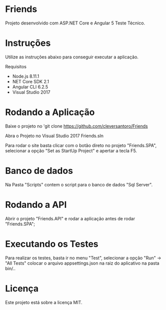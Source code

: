 # Friends
Projeto desenvolvido com ASP.NET Core e Angular 5 Teste Técnico.

# Instruções
Utilize as instruções abaixo para conseguir executar a aplicação.

Requisitos
* Node.js 8.11.1
* NET Core SDK 2.1
* Angular CLI 6.2.5
* Visual Studio 2017

# Rodando a Aplicação

Baixe o projeto no 'git clone https://github.com/cleversantoro/Friends
  
Abra o Projeto no Visual Studio 2017 Friends.sln

Para rodar o site basta clicar com o botão direto no projeto "Friends.SPA", selecionar a opção "Set as StartUp Project" e apertar a tecla F5.

# Banco de dados
Na Pasta "Scripts" contem o script para o banco de dados "Sql Server".

# Rodando a API
Abrir o projeto "Friends.API" e rodar a aplicação antes de rodar "Friends.SPA";

# Executando os Testes
Para realizar os testes, basta ir no menu "Test", selecionar a opção "Run" -> "All Tests"
colocar o arquivo appsettings.json na raiz do aplicativo na pasta bin/.. 

# Licença
Este projeto está sobre a licença MIT.

